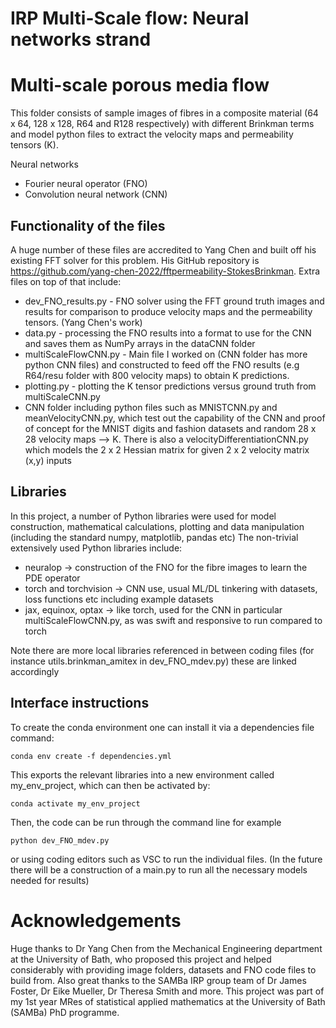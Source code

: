 # IRP Multi-Scale flow: Neural networks strand 
# Multi-scale porous media flow
This folder consists of sample images of fibres in a composite material (64 x 64, 128 x 128, R64 and R128 respectively) with different Brinkman terms and model python files to extract the velocity maps and permeability tensors (K).

Neural networks
- Fourier neural operator (FNO)
- Convolution neural network (CNN)




## Functionality of the files
A huge number of these files are accredited to Yang Chen and built off his existing FFT solver for this problem. His GitHub repository is https://github.com/yang-chen-2022/fftpermeability-StokesBrinkman.
Extra files on top of that include:
- dev_FNO_results.py - FNO solver using the FFT ground truth images and results for comparison to produce velocity maps and the permeability tensors. (Yang Chen's work)
- data.py - processing the FNO results into a format to use for the CNN and saves them as NumPy arrays in the dataCNN folder
- multiScaleFlowCNN.py - Main file I worked on (CNN folder has more python CNN files) and constructed to feed off the FNO results (e.g R64/resu folder with 800 velocity maps) to obtain K predictions.
- plotting.py - plotting the K tensor predictions versus ground truth from multiScaleCNN.py
- CNN folder including python files such as MNISTCNN.py and meanVelocityCNN.py, which test out the capability of the CNN and proof of concept for the MNIST digits and fashion datasets and random 28 x 28 velocity maps --> K. There is also a velocityDifferentiationCNN.py which models the 2 x 2 Hessian matrix for given 2 x 2 velocity matrix (x,y) inputs


## Libraries
In this project, a number of Python libraries were used for model construction, mathematical calculations, plotting and data manipulation (including the standard numpy, matplotlib, pandas etc) 
The non-trivial extensively used Python libraries include:
- neuralop -> construction of the FNO for the fibre images to learn the PDE operator 
- torch and torchvision -> CNN use, usual ML/DL tinkering with datasets, loss functions etc including example datasets
- jax, equinox, optax -> like torch, used for the CNN in particular multiScaleFlowCNN.py, as was swift and responsive to run compared to torch

Note there are more local libraries referenced in between coding files (for instance utils.brinkman_amitex in dev_FNO_mdev.py) these are linked accordingly

## Interface instructions
To create the conda environment one can install it via a dependencies file command:
```
conda env create -f dependencies.yml
```
This exports the relevant libraries into a new environment called my_env_project, which can then be activated by:
```
conda activate my_env_project
```

Then, the code can be run through the command line for example
```
python dev_FNO_mdev.py
```

or using coding editors such as VSC to run the individual files. (In the future there will be a construction of a main.py to run all the necessary models needed for results)

# Acknowledgements
Huge thanks to Dr Yang Chen from the Mechanical Engineering department at the University of Bath, who proposed this project and helped considerably with providing image folders, datasets and FNO code files to build from.
Also great thanks to the SAMBa IRP group team of Dr James Foster, Dr Eike Mueller, Dr Theresa Smith and more.
This project was part of my 1st year MRes of statistical applied mathematics at the University of Bath (SAMBa) PhD programme.






























